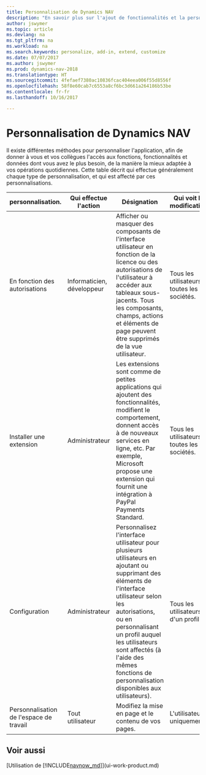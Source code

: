 ```yaml
---
title: Personnalisation de Dynamics NAV
description: "En savoir plus sur l'ajout de fonctionnalités et la personnalisation de Dynamics NAV."
author: jswymer
ms.topic: article
ms.devlang: na
ms.tgt_pltfrm: na
ms.workload: na
ms.search.keywords: personalize, add-in, extend, customize
ms.date: 07/07/2017
ms.author: jswymer
ms.prod: dynamics-nav-2018
ms.translationtype: HT
ms.sourcegitcommit: 4fefaef7380ac10836fcac404eea006f55d8556f
ms.openlocfilehash: 58f8e60cab7c6553a8cf6bc3d661a264186b53be
ms.contentlocale: fr-fr
ms.lasthandoff: 10/16/2017

---
```

# <a name="customizing-dynamics-nav"></a>Personnalisation de Dynamics NAV
Il existe différentes méthodes pour personnaliser l'application, afin de donner à vous et vos collègues l'accès aux fonctions, fonctionnalités et données dont vous avez le plus besoin, de la manière la mieux adaptée à vos opérations quotidiennes. Cette table décrit qui effectue généralement chaque type de personnalisation, et qui est affecté par ces personnalisations.

| personnalisation.   |Qui effectue l'action|  Désignation  |  Qui voit les modifications  |  Plus d'informations  |
|-----------------|---|---------------|------------------------|--------------------|
|En fonction des autorisations|Informaticien, développeur|Afficher ou masquer des composants de l'interface utilisateur en fonction de la licence ou des autorisations de l'utilisateur à accéder aux tableaux sous-jacents. Tous les composants, champs, actions et éléments de page peuvent être supprimés de la vue utilisateur.|Tous les utilisateurs de toutes les sociétés.|[Suppression de composants de l'interface utilisateur conformément aux autorisations](https://msdn.microsoft.com/en-us/dynamics-nav/removing-elements-from-the-user-interface-according-to-permissions)|
|Installer une extension|Administrateur|Les extensions sont comme de petites applications qui ajoutent des fonctionnalités, modifient le comportement, donnent accès à de nouveaux services en ligne, etc. Par exemple, Microsoft propose une extension qui fournit une intégration à PayPal Payments Standard.|Tous les utilisateurs de toutes les sociétés.|[Personnalisation à l'aide d'extensions](ui-extensions.md)|
|Configuration|Administrateur| Personnalisez l'interface utilisateur pour plusieurs utilisateurs en ajoutant ou supprimant des éléments de l'interface utilisateur selon les autorisations, ou en personnalisant un profil auquel les utilisateurs sont affectés (à l'aide des mêmes fonctions de personnalisation disponibles aux utilisateurs).|Tous les utilisateurs d'un profil. |[Configuration de l'interface utilisateur pour les utilisateurs](admin-configure-user-interface.md)|  
|Personnalisation de l'espace de travail|Tout utilisateur|Modifiez la mise en page et le contenu de vos pages.|L'utilisateur uniquement.|[Personnalisation des espaces de travail](ui-personalization-overview.md)|

## <a name="see-also"></a>Voir aussi
[Utilisation de [!INCLUDE[navnow_md](includes/navnow_md.md)]](ui-work-product.md)  


